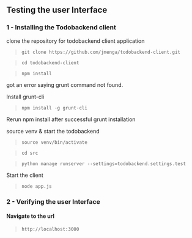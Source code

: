## Testing the user Interface
### 1 - Installing the Todobackend client
clone the repository for todobackend client application
> `git clone https://github.com/jmenga/todobackend-client.git`

> `cd todobackend-client`

> `npm install`

got an error saying grunt command not found.

Install grunt-cli
>`npm install -g grunt-cli`

Rerun npm install after successful grunt installation

source venv & start the todobackend
> `source venv/bin/activate`

>`cd src`

>`python manage runserver --settings=todobackend.settings.test`

Start the client
>`node app.js`

### 2 - Verifying the user Interface
#### Navigate to the url
> `http://localhost:3000`
